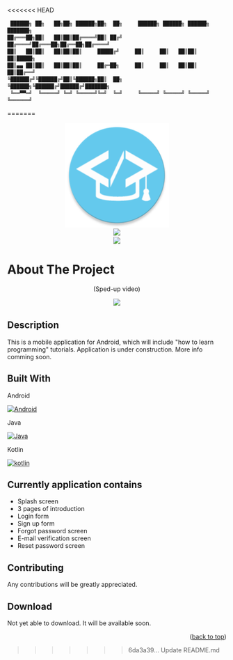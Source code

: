 <<<<<<< HEAD
```ascii
 ██████╗ ██╗   ██╗██╗ ██████╗██╗  ██╗     ██████╗ ██████╗ ██████╗ ███████╗
██╔═══██╗██║   ██║██║██╔════╝██║ ██╔╝    ██╔════╝██╔═══██╗██╔══██╗██╔════╝
██║   ██║██║   ██║██║██║     █████╔╝     ██║     ██║   ██║██║  ██║█████╗  
██║▄▄ ██║██║   ██║██║██║     ██╔═██╗     ██║     ██║   ██║██║  ██║██╔══╝  
╚██████╔╝╚██████╔╝██║╚██████╗██║  ██╗    ╚██████╗╚██████╔╝██████╔╝███████╗
 ╚══▀▀═╝  ╚═════╝ ╚═╝ ╚═════╝╚═╝  ╚═╝     ╚═════╝ ╚═════╝ ╚═════╝ ╚══════╝
```
=======
<!-- BACK TO TOP -->
<a name="readme-top"></a>

<!-- PROJECT LOGO -->
<div align="center">

  <a href="https://github.com/xFilipW/Quick-Code">
    <img src="https://github.com/xFilipW/Quick-Code/blob/main/app/src/main/res/mipmap-xxxhdpi/ic_launcher_round.png" alt="Logo" width="240" height="240">
    <br>
    <img src="https://img.shields.io/badge/Quick%20Code-65CBEF" height="60"/>
    <br>
    <img src="https://img.shields.io/badge/Programming%20with%20passion-65CBEF" height="40"/>
  </a>
  
</div>

<!-- ABOUT THE PROJECT -->
# About The Project

<div align="center">

  <p>
    (Sped-up video)
  </p>
  
  <p>
    <img src="./preview/Preview.gif" height="500">
  </p>

</div>

## Description
This is a mobile application for Android, which will include "how to learn programming" tutorials. Application is under construction. More info comming soon.

## Built With
 
  Android
  
  [![Android][Android.io]][Android-url]

  Java

  [![Java][Java.io]][Java-url]


  Kotlin
  
  [![kotlin][kotlin.io]][kotlin-url]
  
## Currently application contains
- Splash screen
- 3 pages of introduction
- Login form
- Sign up form
- Forgot password screen
- E-mail verification screen
- Reset password screen

## Contributing
Any contributions will be greatly appreciated.

## Download
Not yet able to download. It will be available soon.

<p align="right">(<a href="#readme-top">back to top</a>)</p>

<!-- MARKDOWN LINKS & IMAGES -->
[Android.io]: https://skillicons.dev/icons?i=androidstudio&theme=light
[Android-url]: https://developer.android.com/studio
[Java.io]: https://skillicons.dev/icons?i=java&theme=light
[Java-url]: https://www.java.com
[Kotlin.io]: https://skillicons.dev/icons?i=kotlin&theme=light
[Kotlin-url]: https://kotlinlang.org
>>>>>>> 6da3a39... Update README.md
